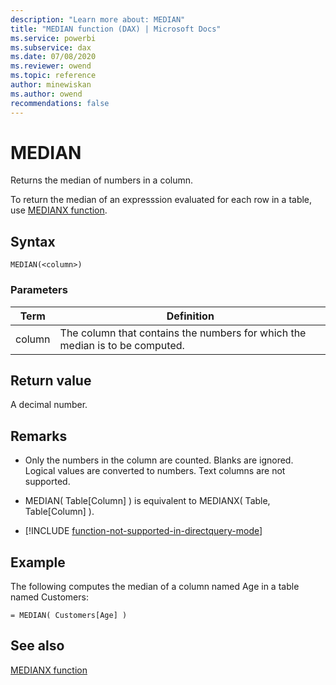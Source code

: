 ```yaml
---
description: "Learn more about: MEDIAN"
title: "MEDIAN function (DAX) | Microsoft Docs"
ms.service: powerbi 
ms.subservice: dax 
ms.date: 07/08/2020
ms.reviewer: owend
ms.topic: reference
author: minewiskan
ms.author: owend 
recommendations: false
---
```

# MEDIAN
  
Returns the median of numbers in a column.  
  
To return the median of an expresssion evaluated for each row in a table, use [MEDIANX function](medianx-function-dax.md).  
  
## Syntax  
  
```dax
MEDIAN(<column>)  
```
  
### Parameters  
  
|Term|Definition|  
|--------|--------------|  
|column|The column that contains the numbers for which the median is to be computed.|  
  
## Return value

A decimal number.  
  
## Remarks

- Only the numbers in the column are counted. Blanks are ignored. Logical values are converted to numbers. Text columns are not supported.  
  
- MEDIAN( Table[Column] ) is equivalent to MEDIANX( Table, Table[Column] ).  

- [!INCLUDE [function-not-supported-in-directquery-mode](includes/function-not-supported-in-directquery-mode.md)]

## Example

The following computes the median of a column named Age in a table named Customers:  
  
```dax
= MEDIAN( Customers[Age] )  
```
  
## See also

[MEDIANX function](medianx-function-dax.md)  
